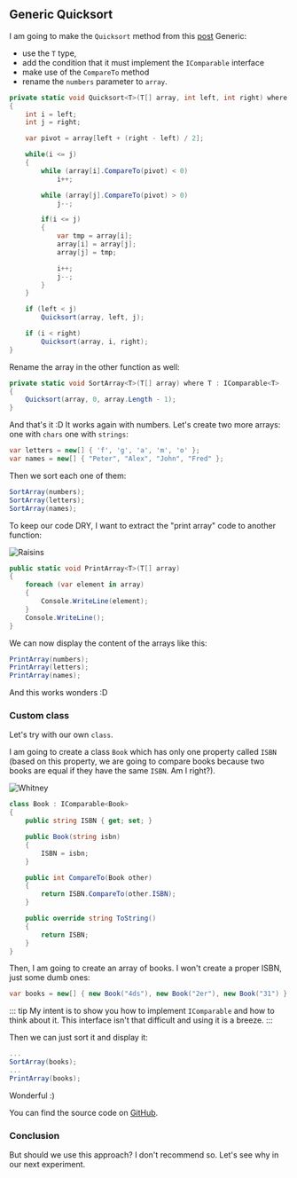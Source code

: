 ## Generic Quicksort

I am going to make the `Quicksort` method from this [post](/csharp/arrays/quicksort.md) Generic:
- use the `T` type, 
- add the condition that it must implement the `IComparable` interface 
- make use of the `CompareTo` method
- rename the `numbers` parameter to `array`.

``` csharp
private static void Quicksort<T>(T[] array, int left, int right) where T : IComparable<T>
{
    int i = left;
    int j = right;

    var pivot = array[left + (right - left) / 2];

    while(i <= j)
    {
        while (array[i].CompareTo(pivot) < 0)
            i++;

        while (array[j].CompareTo(pivot) > 0)
            j--;

        if(i <= j)
        {
            var tmp = array[i];
            array[i] = array[j];
            array[j] = tmp;

            i++;
            j--;
        }
    }

    if (left < j)
        Quicksort(array, left, j);

    if (i < right)
        Quicksort(array, i, right);
}
```

Rename the array in the other function as well:

``` csharp
private static void SortArray<T>(T[] array) where T : IComparable<T>
{
    Quicksort(array, 0, array.Length - 1);
}
```

And that's it :D It works again with numbers. Let's create two more arrays: one with `chars` one with `strings`:

```csharp
var letters = new[] { 'f', 'g', 'a', 'm', 'o' };
var names = new[] { "Peter", "Alex", "John", "Fred" };
```

Then we sort each one of them:

``` csharp
SortArray(numbers);
SortArray(letters);
SortArray(names);
```

To keep our code DRY, I want to extract the "print array" code to another function:

![Raisins](https://media.giphy.com/media/unVuwnL0UyHUk/giphy.gif)

``` csharp
public static void PrintArray<T>(T[] array)
{
    foreach (var element in array)
    {
        Console.WriteLine(element);
    }
    Console.WriteLine();
}
```

We can now display the content of the arrays like this:

``` csharp
PrintArray(numbers);
PrintArray(letters);
PrintArray(names);
```
And this works wonders :D

### Custom class

Let's try with our own `class`. 

I am going to create a class `Book` which has only one property called `ISBN` (based on this property, we are going to compare books because two books are equal if they have the same `ISBN`. Am I right?).

![Whitney](https://media.giphy.com/media/BZjZpr8tP8lVe/giphy.gif)

``` csharp
class Book : IComparable<Book>
{
    public string ISBN { get; set; }

    public Book(string isbn)
    {
        ISBN = isbn;
    }

    public int CompareTo(Book other)
    {
        return ISBN.CompareTo(other.ISBN);
    }

    public override string ToString()
    {
        return ISBN;
    }
}
```

Then, I am going to create an array of books. I won't create a proper ISBN, just some dumb ones:

``` csharp
var books = new[] { new Book("4ds"), new Book("2er"), new Book("31") };
```

::: tip
My intent is to show you how to implement `IComparable` and how to think about it. This interface isn't that difficult and using it is a breeze.
:::

Then we can just sort it and display it:

``` csharp
...
SortArray(books);
...
PrintArray(books);
```

Wonderful :)

You can find the source code on
[GitHub](https://github.com/danielsimionescu/csharp-quicksort).

### Conclusion
But should we use this approach? I don't recommend so. Let's see why in our next experiment.
